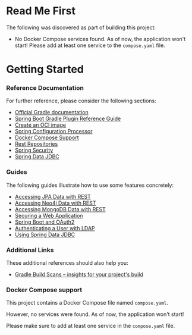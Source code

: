 # Read Me First
The following was discovered as part of building this project:

* No Docker Compose services found. As of now, the application won't start! Please add at least one service to the `compose.yaml` file.

# Getting Started

### Reference Documentation
For further reference, please consider the following sections:

* [Official Gradle documentation](https://docs.gradle.org)
* [Spring Boot Gradle Plugin Reference Guide](https://docs.spring.io/spring-boot/3.3.3-SNAPSHOT/gradle-plugin)
* [Create an OCI image](https://docs.spring.io/spring-boot/3.3.3-SNAPSHOT/gradle-plugin/packaging-oci-image.html)
* [Spring Configuration Processor](https://docs.spring.io/spring-boot/docs/3.3.3-SNAPSHOT/reference/htmlsingle/index.html#appendix.configuration-metadata.annotation-processor)
* [Docker Compose Support](https://docs.spring.io/spring-boot/docs/3.3.3-SNAPSHOT/reference/htmlsingle/index.html#features.docker-compose)
* [Rest Repositories](https://docs.spring.io/spring-boot/docs/3.3.3-SNAPSHOT/reference/htmlsingle/index.html#howto.data-access.exposing-spring-data-repositories-as-rest)
* [Spring Security](https://docs.spring.io/spring-boot/docs/3.3.3-SNAPSHOT/reference/htmlsingle/index.html#web.security)
* [Spring Data JDBC](https://docs.spring.io/spring-boot/docs/3.3.3-SNAPSHOT/reference/htmlsingle/index.html#data.sql.jdbc)

### Guides
The following guides illustrate how to use some features concretely:

* [Accessing JPA Data with REST](https://spring.io/guides/gs/accessing-data-rest/)
* [Accessing Neo4j Data with REST](https://spring.io/guides/gs/accessing-neo4j-data-rest/)
* [Accessing MongoDB Data with REST](https://spring.io/guides/gs/accessing-mongodb-data-rest/)
* [Securing a Web Application](https://spring.io/guides/gs/securing-web/)
* [Spring Boot and OAuth2](https://spring.io/guides/tutorials/spring-boot-oauth2/)
* [Authenticating a User with LDAP](https://spring.io/guides/gs/authenticating-ldap/)
* [Using Spring Data JDBC](https://github.com/spring-projects/spring-data-examples/tree/master/jdbc/basics)

### Additional Links
These additional references should also help you:

* [Gradle Build Scans – insights for your project's build](https://scans.gradle.com#gradle)

### Docker Compose support
This project contains a Docker Compose file named `compose.yaml`.

However, no services were found. As of now, the application won't start!

Please make sure to add at least one service in the `compose.yaml` file.

